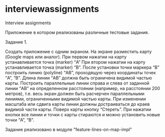 # interviewassignments
Interview assignments

Приложение в котором реализованы различные тестовые задания.

Задание 1. 
 
Создать приложение с одним экраном. На экране разместить карту (Google maps или аналог). 
При первом нажатии на карту устанавливается точка (marker) “A”
При втором нажатии на карту устанавливается точка (marker) “B”.
После установки точки маркера “B” построить линию (polyline) “AB”, проходящую через координаты точек “A”, “B”. 
Длина линии “AB” должна быть ограничена видимой частью карты. 
Построить параллельные линии справа и слева от заданной линии “AB” на определенном расстоянии (например, на расстоянии 200 метров), т.е. весь экран должен быть расчерчен параллельными линиями, ограниченными видимой частью карты. 
При изменении масштаба или сдвига карты линии должны достраиваться до краев видимой части карты.
Поверх карты кнопку “Стереть”. При нажатии кнопки все линии и точки с карты стираются и можно установить новые точки “A”, “B”.

Задание реализовано в модуле "feature-lines-on-map-impl"

